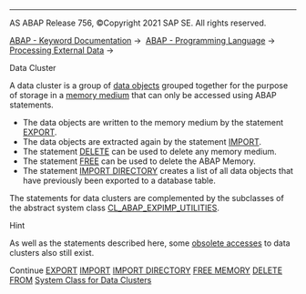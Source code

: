   

* * *

AS ABAP Release 756, ©Copyright 2021 SAP SE. All rights reserved.

[ABAP - Keyword Documentation](javascript:call_link\('abenabap.htm'\)) →  [ABAP - Programming Language](javascript:call_link\('abenabap_reference.htm'\)) →  [Processing External Data](javascript:call_link\('abenabap_language_external_data.htm'\)) → 

Data Cluster

A data cluster is a group of [data objects](javascript:call_link\('abendata_object_glosry.htm'\) "Glossary Entry") grouped together for the purpose of storage in a [memory medium](javascript:call_link\('abapexport_data_cluster_medium.htm'\)) that can only be accessed using ABAP statements.

-   The data objects are written to the memory medium by the statement [EXPORT](javascript:call_link\('abapexport_data_cluster.htm'\)).
-   The data objects are extracted again by the statement [IMPORT](javascript:call_link\('abapimport_data_cluster.htm'\)).
-   The statement [DELETE](javascript:call_link\('abapdelete_cluster.htm'\)) can be used to delete any memory medium.
-   The statement [FREE](javascript:call_link\('abapfree_memory.htm'\)) can be used to delete the ABAP Memory.
-   The statement [IMPORT DIRECTORY](javascript:call_link\('abapimport_directory.htm'\)) creates a list of all data objects that have previously been exported to a database table.

The statements for data clusters are complemented by the subclasses of the abstract system class [CL\_ABAP\_EXPIMP\_UTILITIES](javascript:call_link\('abencl_abap_expimp.htm'\)).

Hint

As well as the statements described here, some [obsolete accesses](javascript:call_link\('abendata_cluster_obsolete.htm'\)) to data clusters also still exist.

Continue
[EXPORT](javascript:call_link\('abapexport_data_cluster.htm'\))
[IMPORT](javascript:call_link\('abapimport_data_cluster.htm'\))
[IMPORT DIRECTORY](javascript:call_link\('abapimport_directory.htm'\))
[FREE MEMORY](javascript:call_link\('abapfree_memory.htm'\))
[DELETE FROM](javascript:call_link\('abapdelete_cluster.htm'\))
[System Class for Data Clusters](javascript:call_link\('abencl_abap_expimp.htm'\))